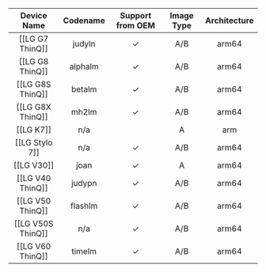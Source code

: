 |Device Name|Codename|Support from OEM|Image Type|Architecture|
|:-:|:-:|:-:|:-:|:-:|
|[[LG G7 ThinQ]]|judyln|✓|A/B|arm64|
|[[LG G8 ThinQ]]|alphalm|✓|A/B|arm64|
|[[LG G8S ThinQ]]|betalm|✓|A/B|arm64|
|[[LG G8X ThinQ]]|mh2lm|✓|A/B|arm64|
|[[LG K7]]|n/a||A|arm|
|[[LG Stylo 7]]|n/a|✓|A/B|arm64|
|[[LG V30]]|joan|✓|A|arm64|
|[[LG V40 ThinQ]]|judypn|✓|A/B|arm64|
|[[LG V50 ThinQ]]|flashlm|✓|A/B|arm64|
|[[LG V50S ThinQ]]|n/a|✓|A/B|arm64|
|[[LG V60 ThinQ]]|timelm|✓|A/B|arm64|